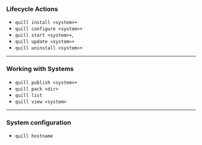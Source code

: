 ### Lifecycle Actions

* `quill install <system>+`
* `quill configure <system>+`
* `quill start <system>+`,
* `quill update <system>+`
* `quill uninstall <system>+`

<hr>

### Working with Systems
* `quill publish <system>+`
* `quill pack <dir>` 
* `quill list`
* `quill view <system>`

<hr>

### System configuration
* `quill hostname`

[meta:title]: <> (Common Aliases)